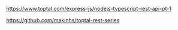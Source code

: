 https://www.toptal.com/express-js/nodejs-typescript-rest-api-pt-1

https://github.com/makinhs/toptal-rest-series
